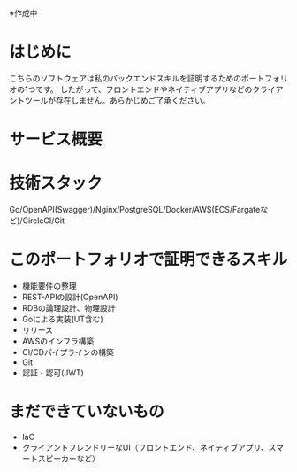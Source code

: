 ※作成中

# はじめに
こちらのソフトウェアは私のバックエンドスキルを証明するためのポートフォリオの1つです。
したがって、フロントエンドやネイティブアプリなどのクライアントツールが存在しません。あらかじめご了承ください。

# サービス概要

# 技術スタック
Go/OpenAPI(Swagger)/Nginx/PostgreSQL/Docker/AWS(ECS/Fargateなど)/CircleCI/Git

# このポートフォリオで証明できるスキル
- 機能要件の整理
- REST-APIの設計(OpenAPI)
- RDBの論理設計、物理設計
- Goによる実装(UT含む)
- リリース
- AWSのインフラ構築
- CI/CDパイプラインの構築
- Git
- 認証・認可(JWT)

# まだできていないもの
- IaC
- クライアントフレンドリーなUI（フロントエンド、ネイティブアプリ、スマートスピーカーなど）
